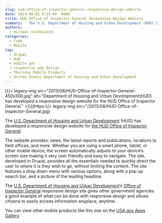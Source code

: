```yaml
---
slug: hud-office-of-inspector-general-responsive-design-website
date: 2013-08-01 9:15:04 -0400
title: HUD Office of Inspector General Responsive Design Website
summary: ' The U.S. Department of Housing and Urban Development (HUD) has developed a responsive design website for the HUD Office of Inspector General. The website provides: news, the latest reports and publications, locations to'
authors:
  - michael-niedzwiecki
categories:
  - Code
  - Mobile
tag:
  - drupal
  - HUD
  - mobile gov
  - responsive web design
  - Thursday Mobile Products
  - United States Department of Housing and Urban Development
---
```


[{{< legacy-img src="2013/08/HUD-Office-of-Inspector-General-450x300.jpg" alt="Department of Housing and Urban Development(HUD) has developed a responsive design website for the HUD Office of Inspector General." >}}](https:{{< legacy-img src="/2013/08/HUD-Office-of-Inspector-General.jpg)

The [U.S. Department of Housing and Urban Development](http://portal.hud.gov/hudportal/HUD) (HUD) has developed a responsive design website for [the HUD Office of Inspector General](http://www.hudoig.gov/).

The website provides: news, the latest reports and publications, locations to field offices, and more. Whether you are using a smart phone, tablet, or other mobile device, the screen automatically adjusts to your device’s screen size making it very user friendly and easy to navigate. The site, developed in Drupal, provides all the essentials needed  to quickly direct the user to where it is they wish to go, without limiting the content. The site features a drop down menu with various options, along with a pop up search bar, and a picture of the leading headline.

The [U.S. Department of Housing and Urban Development](http://portal.hud.gov/hudportal/HUD)’s [Office of Inspector General](http://www.hudoig.gov/) responsive design site gives other government agencies a good example of what can be done with responsive design and allows citizens to easily access information anyplace, anytime.

You can view other mobile products like this one on the [USA.gov Apps Gallery](http://apps.usa.gov/).